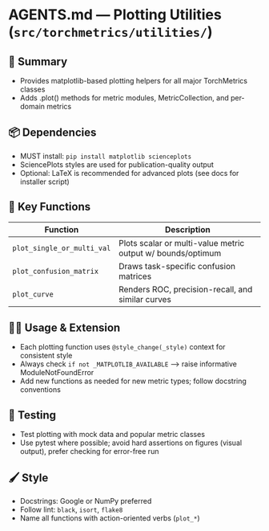 # AGENTS.md — Plotting Utilities (`src/torchmetrics/utilities/`)

## 🎨 Summary

- Provides matplotlib-based plotting helpers for all major TorchMetrics classes
- Adds .plot() methods for metric modules, MetricCollection, and per-domain metrics

## 📦 Dependencies

- MUST install: `pip install matplotlib scienceplots`
- SciencePlots styles are used for publication-quality output
- Optional: LaTeX is recommended for advanced plots (see docs for installer script)

## 🧰 Key Functions

| Function                    | Description                                                   |
|-----------------------------|---------------------------------------------------------------|
| `plot_single_or_multi_val`  | Plots scalar or multi-value metric output w/ bounds/optimum   |
| `plot_confusion_matrix`     | Draws task-specific confusion matrices                        |
| `plot_curve`                | Renders ROC, precision-recall, and similar curves             |

## 🧑‍💻 Usage & Extension

- Each plotting function uses `@style_change(_style)` context for consistent style
- Always check `if not _MATPLOTLIB_AVAILABLE` —> raise informative ModuleNotFoundError
- Add new functions as needed for new metric types; follow docstring conventions

## 🧪 Testing

- Test plotting with mock data and popular metric classes
- Use pytest where possible; avoid hard assertions on figures (visual output), prefer checking for error-free run

## 🖌️ Style

- Docstrings: Google or NumPy preferred
- Follow lint: `black`, `isort`, `flake8`
- Name all functions with action-oriented verbs (`plot_*`)

